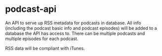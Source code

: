 # podcast-api

An API to serve up RSS metadata for podcasts in database. All info (including the podcast basic info and podcast episodes) will be added to a database the API has access to. There can be multiple podcasts and multiple episodes for each podcast.


RSS data will be compliant with iTunes.
